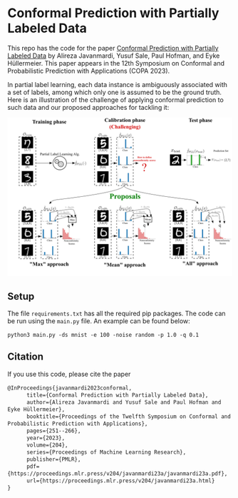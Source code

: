 # Conformal Prediction with Partially Labeled Data
This repo has the code for the paper [Conformal Prediction with Partially Labeled Data](https://proceedings.mlr.press/v204/javanmardi23a.html) by Alireza Javanmardi, Yusuf Sale, Paul Hofman, and Eyke Hüllermeier. This paper appears in the 12th Symposium on Conformal and Probabilistic Prediction with Applications (COPA 2023).

In partial label learning, each data instance is ambiguously associated with a set of labels, among which only one is assumed to be the ground truth. Here is an illustration of the challenge of applying conformal prediction to such data and our proposed approaches for tackling it:

![image](problem_proposals.png)

## Setup
The file `requirements.txt` has all the required pip packages. The code can be run using the `main.py` file. An example can be found below:
```
python3 main.py -ds mnist -e 100 -noise random -p 1.0 -q 0.1
```

## Citation
If you use this code, please cite the paper
```
@InProceedings{javanmardi2023conformal,
      title={Conformal Prediction with Partially Labeled Data}, 
      author={Alireza Javanmardi and Yusuf Sale and Paul Hofman and Eyke Hüllermeier},
      booktitle={Proceedings of the Twelfth Symposium on Conformal and Probabilistic Prediction with Applications},
      pages={251--266},
      year={2023},
      volume={204},
      series={Proceedings of Machine Learning Research},
      publisher={PMLR},
      pdf={https://proceedings.mlr.press/v204/javanmardi23a/javanmardi23a.pdf},
      url={https://proceedings.mlr.press/v204/javanmardi23a.html}
}
```
